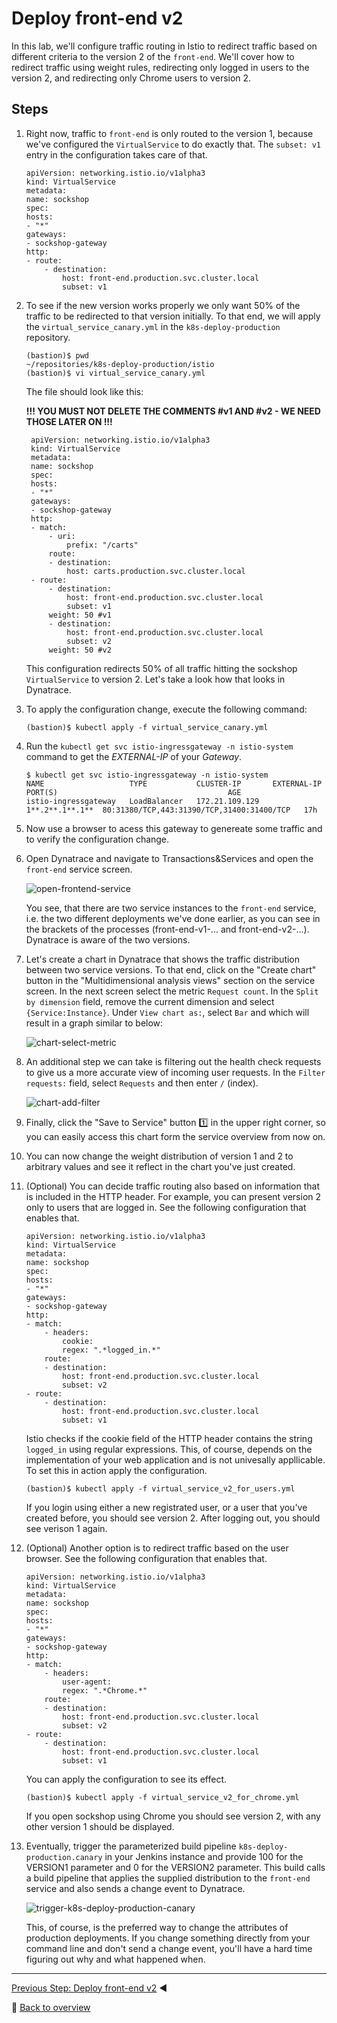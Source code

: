# Deploy front-end v2

In this lab, we'll configure traffic routing in Istio to redirect traffic based on different criteria to the version 2 of the `front-end`. We'll cover how to redirect traffic using weight rules, redirecting only logged in users to the version 2, and redirecting only Chrome users to version 2.

## Steps
1. Right now, traffic to `front-end` is only routed to the version 1, because we've configured the `VirtualService` to do exactly that. The `subset: v1` entry in the configuration takes care of that.

    ```
    apiVersion: networking.istio.io/v1alpha3
    kind: VirtualService
    metadata:
    name: sockshop
    spec:
    hosts:
    - "*"
    gateways:
    - sockshop-gateway
    http:
    - route:
        - destination:
            host: front-end.production.svc.cluster.local
            subset: v1
    ```

1. To see if the new version works properly we only want 50% of the traffic to be redirected to that version initially. To that end, we will apply the `virtual_service_canary.yml` in the `k8s-deploy-production` repository.

    ```
    (bastion)$ pwd
    ~/repositories/k8s-deploy-production/istio
    (bastion)$ vi virtual_service_canary.yml
    ```

    The file should look like this:

    **!!! YOU MUST NOT DELETE THE COMMENTS #v1 AND #v2 - WE NEED THOSE LATER ON !!!**

        apiVersion: networking.istio.io/v1alpha3
        kind: VirtualService
        metadata:
        name: sockshop
        spec:
        hosts:
        - "*"
        gateways:
        - sockshop-gateway
        http:
        - match:
            - uri:
                prefix: "/carts"
            route:
            - destination:
                host: carts.production.svc.cluster.local
        - route:
            - destination:
                host: front-end.production.svc.cluster.local
                subset: v1
            weight: 50 #v1
            - destination:
                host: front-end.production.svc.cluster.local
                subset: v2
            weight: 50 #v2


    This configuration redirects 50% of all traffic hitting the sockshop `VirtualService` to version 2. Let's take a look how that looks in Dynatrace.

1. To apply the configuration change, execute the following command:
    ```
    (bastion)$ kubectl apply -f virtual_service_canary.yml
    ```
    
1. Run the `kubectl get svc istio-ingressgateway -n istio-system` command to get the *EXTERNAL-IP* of your *Gateway*.

    ```console
    $ kubectl get svc istio-ingressgateway -n istio-system
    NAME                   TYPE           CLUSTER-IP       EXTERNAL-IP     PORT(S)                                      AGE
    istio-ingressgateway   LoadBalancer   172.21.109.129   1**.2**.1**.1**  80:31380/TCP,443:31390/TCP,31400:31400/TCP   17h
    ```
    
1. Now use a browser to acess this gateway to genereate some traffic and to verify the configuration change.

1. Open Dynatrace and navigate to Transactions&Services and open the `front-end` service screen.

    ![open-frontend-service](../assets/dynatrace-service-2-pgis.png)

    You see, that there are two service instances to the `front-end` service, i.e. the two different deployments we've done earlier, as you can see in the brackets of the processes (front-end-v1-... and front-end-v2-...). Dynatrace is aware of the two versions.

1. Let's create a chart in Dynatrace that shows the traffic distribution between two service versions. To that end, click on the "Create chart" button in the "Multidimensional analysis views" section on the service screen. In the next screen select the metric `Request count`. In the `Split by dimension` field, remove the current dimension and select `{Service:Instance}`. Under `View chart as:`, select `Bar` and which will result in a graph similar to below:

    ![chart-select-metric](../assets/chart-select-metric.png)

1. An additional step we can take is filtering out the health check requests to give us a more accurate view of incoming user requests. In the `Filter requests:` field, select `Requests` and then enter `/` (index).

    ![chart-add-filter](../assets/chart-add-filter.png)

1. Finally, click the "Save to Service" button :one: in the upper right corner, so you can easily access this chart form the service overview from now on.

1. You can now change the weight distribution of version 1 and 2 to arbitrary values and see it reflect in the chart you've just created.

1. (Optional) You can decide traffic routing also based on information that is included in the HTTP header. For example, you can present version 2 only to users that are logged in. See the following configuration that enables that.

    ```
    apiVersion: networking.istio.io/v1alpha3
    kind: VirtualService
    metadata:
    name: sockshop
    spec:
    hosts:
    - "*"
    gateways:
    - sockshop-gateway
    http:
    - match:
        - headers:
            cookie:
            regex: ".*logged_in.*"
        route:
        - destination:
            host: front-end.production.svc.cluster.local
            subset: v2
    - route:
        - destination:
            host: front-end.production.svc.cluster.local
            subset: v1
    ```

    Istio checks if the cookie field of the HTTP header contains the string `logged_in` using regular expressions. This, of course, depends on the implementation of your web application and is not univesally appllicable. To set this in action apply the configuration.

    ```
    (bastion)$ kubectl apply -f virtual_service_v2_for_users.yml
    ```

    If you login using either a new registrated user, or a user that you've created before, you should see version 2. After logging out, you should see verison 1 again.

1. (Optional) Another option is to redirect traffic based on the user browser. See the following configuration that enables that.

    ```
    apiVersion: networking.istio.io/v1alpha3
    kind: VirtualService
    metadata:
    name: sockshop
    spec:
    hosts:
    - "*"
    gateways:
    - sockshop-gateway
    http:
    - match:
        - headers:
            user-agent:
            regex: ".*Chrome.*"
        route:
        - destination:
            host: front-end.production.svc.cluster.local
            subset: v2
    - route:
        - destination:
            host: front-end.production.svc.cluster.local
            subset: v1
    ```

    You can apply the configuration to see its effect.

    ```
    (bastion)$ kubectl apply -f virtual_service_v2_for_chrome.yml
    ```

    If you open sockshop using Chrome you should see version 2, with any other version 1 should be displayed.

1. Eventually, trigger the parameterized build pipeline `k8s-deploy-production.canary` in your Jenkins instance and provide 100 for the VERSION1 parameter and 0 for the VERSION2 parameter. This build calls a build pipeline that applies the supplied distribution to the `front-end` service and also sends a change event to Dynatrace.

    ![trigger-k8s-deploy-production-canary](../assets/trigger-k8s-deploy-production-canary.png)

    This, of course, is the preferred way to change the attributes of production deployments. If you change something directly from your command line and don't send a change event, you'll have a hard time figuring out why and what happened when.

---
[Previous Step: Deploy front-end v2](../5_Deploy_front-end_v2) :arrow_backward:

:arrow_up_small: [Back to overview](../)
